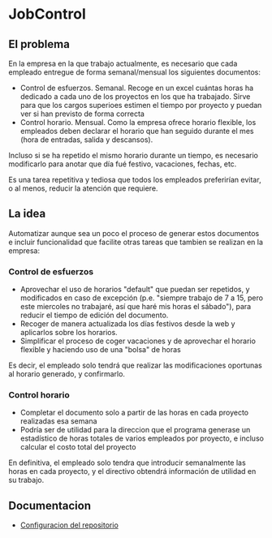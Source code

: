 # JobControl

## El problema
En la empresa en la que trabajo actualmente, es necesario que cada empleado entregue de forma semanal/mensual los siguientes documentos:
- Control de esfuerzos. Semanal. Recoge en un excel cuántas horas ha dedicado a cada uno de los proyectos en los que ha trabajado. Sirve para que los cargos superioes estimen el tiempo por proyecto y puedan ver si han previsto de forma correcta
- Control horario. Mensual. Como la empresa ofrece horario flexible, los empleados deben declarar el horario que han seguido durante el mes (hora de entradas, salida y descansos).

Incluso si se ha repetido el mismo horario durante un tiempo, es necesario modificarlo para anotar que día fué festivo, vacaciones, fechas, etc.

Es una tarea repetitiva y tediosa que todos los empleados preferirían evitar, o al menos, reducir la atención que requiere.

## La idea
Automatizar aunque sea un poco el proceso de generar estos documentos e incluir funcionalidad que facilite otras tareas que tambien se realizan en la empresa:

### Control de esfuerzos
- Aprovechar el uso de horarios "default" que puedan ser repetidos, y modificados en caso de excepción (p.e. "siempre trabajo de 7 a 15, pero este miercoles no trabajaré, así que haré mis horas el sábado"), para reducir el tiempo de edición del documento.
- Recoger de manera actualizada los días festivos desde la web y aplicarlos sobre los horarios.
- Simplificar el proceso de coger vacaciones y de aprovechar el horario flexible y haciendo uso de una "bolsa" de horas

Es decir, el empleado solo tendrá que realizar las modificaciones oportunas al horario generado, y confirmarlo.

### Control horario
- Completar el documento solo a partir de las horas en cada proyecto realizadas esa semana
- Podría ser de utilidad para la direccion que el programa generase un estadístico de horas totales de varios empleados por proyecto, e incluso calcular el costo total del proyecto

En definitiva, el empleado solo tendra que introducir semanalmente las horas en cada proyecto, y el directivo obtendrá información de utilidad en su trabajo.

## Documentacion
- [Configuracion del repositorio](docs/entorno.md)
